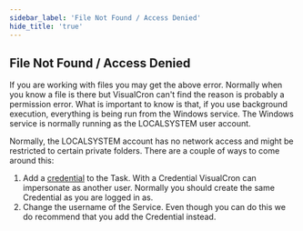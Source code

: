 ```yaml
---
sidebar_label: 'File Not Found / Access Denied'
hide_title: 'true'
---
```


## File Not Found / Access Denied

If you are working with files you may get the above error. Normally when you know a file is there but VisualCron can't find the reason is probably a permission error. What is important to know is that, if you use background execution, everything is being run from the Windows service. The Windows service is normally running as the LOCALSYSTEM user account.
 
Normally, the LOCALSYSTEM account has no network access and might be restricted to certain private folders. There are a couple of ways to come around this:
 
1. Add a [credential](../client-user-interface/server/global-credentials) to the Task. With a Credential VisualCron can impersonate as another user. Normally you should create the same Credential as you are logged in as.
2. Change the username of the Service. Even though you can do this we do recommend that you add the Credential instead.